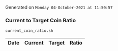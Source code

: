 Generated on `Monday 04-October-2021 at 11:50:57`

### Current to Target Coin Ratio
`current_coin_ratio.sh`

Date|Current|Target|Ratio
---|---|---|---
